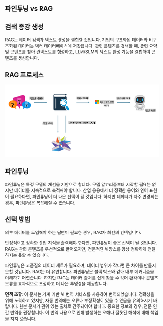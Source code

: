 ## 파인튜닝 vs RAG

## 검색 증강 생성

RAG는 데이터 검색과 텍스트 생성을 결합한 것입니다. 기업의 구조화된 데이터와 비구조화된 데이터는 벡터 데이터베이스에 저장됩니다. 관련 콘텐츠를 검색할 때, 관련 요약 및 콘텐츠를 찾아 컨텍스트를 형성하고, LLM/SLM의 텍스트 완성 기능을 결합하여 콘텐츠를 생성합니다.

## RAG 프로세스
![FinetuningvsRAG](../../../../translated_images/rag.20124d5657be35073dd1dbc93411c24ed912cbcc3bab5d37d28e648e6f175b7e.ko.png)

## 파인튜닝
파인튜닝은 특정 모델의 개선을 기반으로 합니다. 모델 알고리즘부터 시작할 필요는 없지만 데이터를 지속적으로 축적해야 합니다. 산업 응용에서 더 정확한 용어와 언어 표현이 필요하다면, 파인튜닝이 더 나은 선택이 될 것입니다. 하지만 데이터가 자주 변경되는 경우, 파인튜닝은 복잡해질 수 있습니다.

## 선택 방법
외부 데이터를 도입해야 하는 답변이 필요한 경우, RAG가 최선의 선택입니다.

안정적이고 정확한 산업 지식을 출력해야 한다면, 파인튜닝이 좋은 선택이 될 것입니다. RAG는 관련 콘텐츠를 우선적으로 끌어오지만, 전문적인 뉘앙스를 항상 정확하게 전달하지는 못할 수 있습니다.

파인튜닝은 고품질의 데이터 세트가 필요하며, 데이터 범위가 작다면 큰 차이를 만들지 못할 것입니다. RAG는 더 유연합니다.
파인튜닝은 블랙 박스와 같아 내부 메커니즘을 이해하기 어렵습니다. 하지만 RAG는 데이터 출처를 쉽게 찾을 수 있어 환각이나 콘텐츠 오류를 효과적으로 조정하고 더 나은 투명성을 제공합니다.

**면책 조항**:
이 문서는 기계 기반 AI 번역 서비스를 사용하여 번역되었습니다. 정확성을 위해 노력하고 있지만, 자동 번역에는 오류나 부정확성이 있을 수 있음을 유의하시기 바랍니다. 원본 문서가 권위 있는 출처로 간주되어야 합니다. 중요한 정보의 경우, 전문 인간 번역을 권장합니다. 이 번역 사용으로 인해 발생하는 오해나 잘못된 해석에 대해 책임을 지지 않습니다.